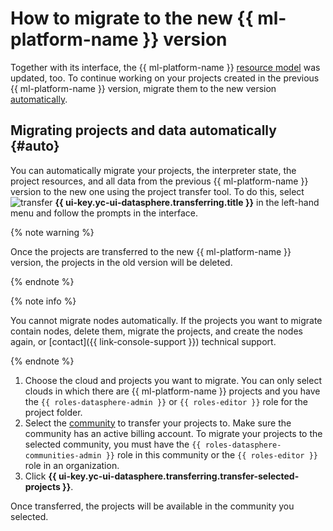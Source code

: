 # How to migrate to the new {{ ml-platform-name }} version

Together with its interface, the {{ ml-platform-name }} [resource model](../concepts/resource-model.md) was updated, too. To continue working on your projects created in the previous {{ ml-platform-name }} version, migrate them to the new version [automatically](#auto).

## Migrating projects and data automatically {#auto}

You can automatically migrate your projects, the interpreter state, the project resources, and all data from the previous {{ ml-platform-name }} version to the new one using the project transfer tool. To do this, select ![transfer](../../_assets/console-icons/folder-arrow-right.svg) **{{ ui-key.yc-ui-datasphere.transferring.title }}** in the left-hand menu and follow the prompts in the interface.

{% note warning %}

Once the projects are transferred to the new {{ ml-platform-name }} version, the projects in the old version will be deleted.

{% endnote %}

{% note info %}

You cannot migrate nodes automatically. If the projects you want to migrate contain nodes, delete them, migrate the projects, and create the nodes again, or [contact]({{ link-console-support }}) technical support.

{% endnote %}

1. Choose the cloud and projects you want to migrate. You can only select clouds in which there are {{ ml-platform-name }} projects and you have the `{{ roles-datasphere-admin }}` or `{{ roles-editor }}` role for the project folder.
1. Select the [community](../concepts/community.md) to transfer your projects to. Make sure the community has an active billing account. To migrate your projects to the selected community, you must have the `{{ roles-datasphere-communities-admin }}` role in this community or the `{{ roles-editor }}` role in an organization.
1. Click **{{ ui-key.yc-ui-datasphere.transferring.transfer-selected-projects }}**.

Once transferred, the projects will be available in the community you selected.
